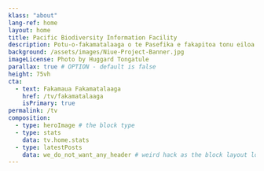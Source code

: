 ```yaml
---
klass: "about"
lang-ref: home
layout: home
title: Pacific Biodiversity Information Facility
description: Potu-o-fakamatalaaga o te Pasefika e fakapitoa tonu eiloa ki fakamatalaga mo fuainumela kesekese, e uiga mo mea ola kola e maua foki i te GBIF.
background: /assets/images/Niue-Project-Banner.jpg
imageLicense: Photo by Huggard Tongatule
parallax: true # OPTION - default is false
height: 75vh
cta:
  - text: Fakamaua Fakamatalaaga
    href: /tv/fakamatalaaga
    isPrimary: true
permalink: /tv
composition:
  - type: heroImage # the block type
  - type: stats
    data: tv.home.stats
  - type: latestPosts
    data: we_do_not_want_any_header # weird hack as the block layout looks for a data element and falls back to the page if none is present
---
```


